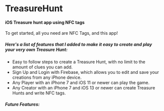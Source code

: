 # TreasureHunt
#### iOS Treasure hunt app using NFC tags
To get started, all you need are NFC Tags, and this app!

##### Here's a list of features that I added to make it easy to create and play your very own Treasure Hunt:

* Easy to follow steps to create a Treasure Hunt, with no limit to the amount of clues you can add.
* Sign Up and Login with Firebase, which allows you to edit and save your creations from any iPhone device.
* Any Player with an iPhone 7 and iOS 11 or newer can play the game.
* Any Creator with an iPhone 7 and iOS 13 or newer can create Treasure Hunts and write NFC tags.

##### Future Features:
